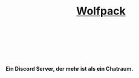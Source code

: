 <!DOCTYPE html>
<html lang="de">
<body id="home">

<header class="header active" data-header="">
  <div class="container">
    <h1> <a href="#" class="logo">Wolfpack</a> </h1>
    </div>
</header>
    <main>
        <section class="hero">
         <br><br><br>
         <div class="inner-section">
           <h4>Ein Discord Server, der mehr ist als ein Chatraum.</h4>
          </div>

</body>
</html>

<!--

**Here are some ideas to get you started:**

🙋‍♀️ A short introduction - what is your organization all about?
🌈 Contribution guidelines - how can the community get involved?
👩‍💻 Useful resources - where can the community find your docs? Is there anything else the community should know?
🍿 Fun facts - what does your team eat for breakfast?
🧙 Remember, you can do mighty things with the power of [Markdown](https://docs.github.com/github/writing-on-github/getting-started-with-writing-and-formatting-on-github/basic-writing-and-formatting-syntax)
-->
